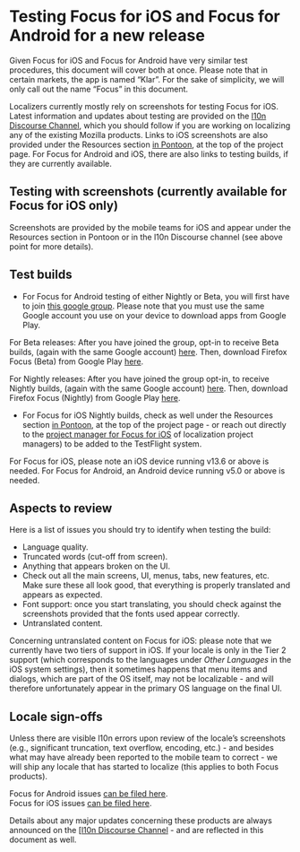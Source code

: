 # Testing Focus for iOS and Focus for Android for a new release

Given Focus for iOS and Focus for Android have very similar test procedures, this document will cover both at once. Please note that in certain markets, the app is named “Klar”. For the sake of simplicity, we will only call out the name “Focus” in this document.

Localizers currently mostly rely on screenshots for testing Focus for iOS. Latest information and updates about testing are provided on the [l10n Discourse Channel](https://discourse.mozilla.org/c/l10n/), which you should follow if you are working on localizing any of the existing Mozilla products.
Links to iOS screenshots are also provided under the Resources section [in Pontoon](https://pontoon.mozilla.org/projects/focus-for-ios/), at the top of the project page.
For Focus for Android and iOS, there are also links to testing builds, if they are currently available.

## Testing with screenshots (currently available for Focus for iOS only)

Screenshots are provided by the mobile teams for iOS and appear under the Resources section in Pontoon or in the l10n Discourse channel (see above point for more details).

## Test builds

* For Focus for Android testing of either Nightly or Beta, you will first have to join [this google group](https://groups.google.com/g/firefox-focus-pre-release ). Please note that you must use the same Google account you use on your device to download apps from Google Play.

For Beta releases:
After you have joined the group, opt-in to receive Beta builds, (again with the same Google account) [here](https://play.google.com/apps/testing/org.mozilla.focus.beta).
Then, download Firefox Focus (Beta) from Google Play [here](https://play.google.com/store/apps/details?id=org.mozilla.focus.beta).

For Nightly releases:
After you have joined the group opt-in, to receive Nightly builds, (again with the same Google account) [here](https://play.google.com/apps/testing/org.mozilla.focus.nightly).
Then, download Firefox Focus (Nightly) from Google Play [here](https://play.google.com/store/apps/details?id=org.mozilla.focus.nightly).

* For Focus for iOS Nightly builds, check as well under the Resources section [in Pontoon](https://pontoon.mozilla.org/projects/focus-for-ios/), at the top of the project page - or reach out directly to the [project manager for Focus for iOS](../l10n_project_managers.md) of localization project managers) to be added to the TestFlight system.

For Focus for iOS, please note an iOS device running v13.6 or above is needed. For Focus for Android, an Android device running v5.0 or above is needed.

## Aspects to review

Here is a list of issues you should try to identify when testing the build:
* Language quality.
* Truncated words (cut-off from screen).
* Anything that appears broken on the UI.
* Check out all the main screens, UI, menus, tabs, new features, etc. Make sure these all look good, that everything is properly translated and appears as expected.
* Font support: once you start translating, you should check against the screenshots provided that the fonts used appear correctly.
* Untranslated content.

Concerning untranslated content on Focus for iOS: please note that we currently have two tiers of support in iOS. If your locale is only in the Tier 2 support (which corresponds to the languages under *Other Languages* in the iOS system settings), then it sometimes happens that menu items and dialogs, which are part of the OS itself, may not be localizable - and will therefore unfortunately appear in the primary OS language on the final UI.

## Locale sign-offs

Unless there are visible l10n errors upon review of the locale’s screenshots (e.g., significant truncation, text overflow, encoding, etc.) - and besides what
may have already been reported to the mobile team to correct - we will ship any locale that has started to localize (this applies to both Focus products).

Focus for Android issues [can be filed here](https://github.com/mozilla-mobile/focus-android/issues/).<br/>
Focus for iOS issues [can be filed here](https://github.com/mozilla-mobile/focus-ios/issues).

Details about any major updates concerning these products are always announced on the [[l10n Discourse Channel](https://discourse.mozilla.org/c/l10n/) - and are reflected in this document as well.
